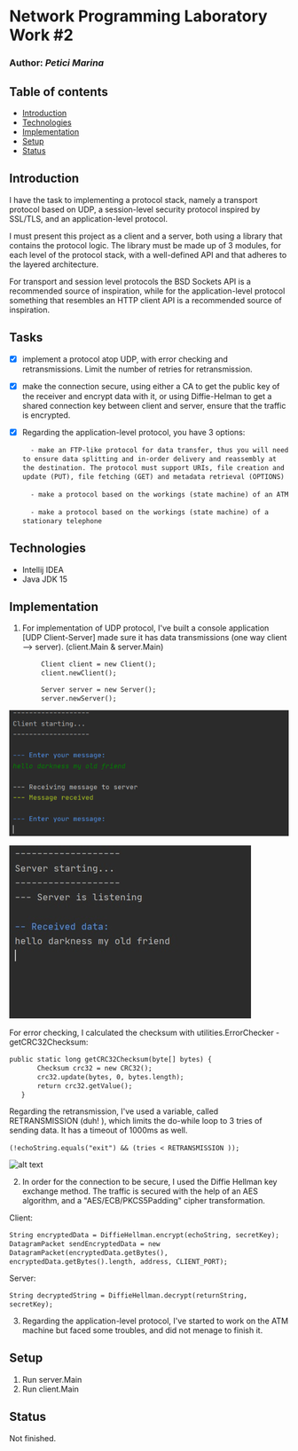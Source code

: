 # Network Programming Laboratory Work #2

### Author: *Petici Marina*

## Table of contents
* [Introduction](#introduction)
* [Technologies](#technologies)
* [Implementation](#implementation)
* [Setup](#setup)
* [Status](#status)

## Introduction

I have the task to implementing a protocol stack, namely a transport protocol based on UDP, 
a session-level security protocol inspired by SSL/TLS, and an application-level protocol. 

I must present this project as a client and a server, both using a library that contains the protocol logic. 
The library must be made up of 3 modules, for each level of the protocol stack, with a well-defined API and 
that adheres to the layered architecture. 

For transport and session level protocols the BSD Sockets API is a recommended source of inspiration, 
while for the application-level protocol 
something that resembles an HTTP client API is a recommended source of inspiration.

## Tasks

- [x] implement a protocol atop UDP, with error checking and retransmissions. Limit the number of retries for retransmission.
- [x] make the connection secure, using either a CA to get the public key of the receiver and encrypt data with it, or using Diffie-Helman to get a shared connection key between client and server, ensure that the traffic is encrypted.
- [x] Regarding the application-level protocol, you have 3 options:

        - make an FTP-like protocol for data transfer, thus you will need to ensure data splitting and in-order delivery and reassembly at the destination. The protocol must support URIs, file creation and update (PUT), file fetching (GET) and metadata retrieval (OPTIONS)
        
        - make a protocol based on the workings (state machine) of an ATM
        
        - make a protocol based on the workings (state machine) of a stationary telephone

## Technologies

* Intellij IDEA
* Java JDK 15

## Implementation

1. For implementation of UDP protocol, I've built a console application [UDP Client-Server] made sure it has data transmissions (one way client --> server). (client.Main & server.Main)
```
        Client client = new Client();
        client.newClient();
```
```
        Server server = new Server();
        server.newServer();
```
![alt text](https://github.com/marina01p/Network_Programming/blob/master/Laboratory%232/scr/screenshots/screen1.png)

![alt text](https://github.com/marina01p/Network_Programming/blob/master/Laboratory%232/scr/screenshots/screen2.png)

For error checking, I calculated the checksum with utilities.ErrorChecker - getCRC32Checksum:

 ```   
public static long getCRC32Checksum(byte[] bytes) {
        Checksum crc32 = new CRC32();
        crc32.update(bytes, 0, bytes.length);
        return crc32.getValue();
    }
```

Regarding the retransmission, I've used a variable, called RETRANSMISSION (duh! ), which limits the do-while loop to 3 tries of sending data. It has a timeout of 1000ms as well.

```(!echoString.equals("exit") && (tries < RETRANSMISSION ));```

![alt text](https://github.com/marina01p/Network_Programming/blob/master/Laboratory%232/scr/screenshots/screen3.png)

2. In order for the connection to be secure, I used the Diffie Hellman key exchange method.
The traffic is secured with the help of an AES algorithm, and a "AES/ECB/PKCS5Padding" cipher transformation. 

Client:
```
String encryptedData = DiffieHellman.encrypt(echoString, secretKey);
DatagramPacket sendEncryptedData = new DatagramPacket(encryptedData.getBytes(), encryptedData.getBytes().length, address, CLIENT_PORT);
```

Server:
```
String decryptedString = DiffieHellman.decrypt(returnString, secretKey);
```

3. Regarding the application-level protocol, I've started to work on the ATM machine but faced some troubles, and did not menage to finish it.
 
## Setup
1. Run server.Main
2. Run client.Main

## Status
Not finished.

